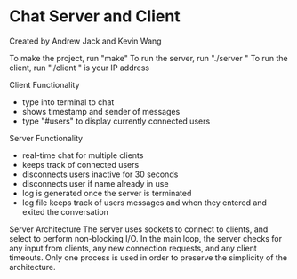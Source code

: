 # Chat Server and Client
Created by Andrew Jack and Kevin Wang

To make the project, run "make"
To run the server, run "./server <port>"
To run the client, run "./client <hostname> <port> <username>"
<port> is your IP address

Client Functionality
- type into terminal to chat
- shows timestamp and sender of messages
- type "#users" to display currently connected users

Server Functionality
- real-time chat for multiple clients
- keeps track of connected users
- disconnects users inactive for 30 seconds
- disconnects user if name already in use
- log is generated once the server is terminated
- log file keeps track of users messages and when they entered and exited
the conversation 

Server Architecture
The server uses sockets to connect to clients, and select to
perform non-blocking I/O. In the main loop, the server checks
for any input from clients, any new connection requests, and
any client timeouts. Only one process is used in order to preserve
the simplicity of the architecture.

